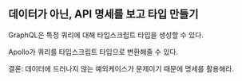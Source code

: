 ## 데이터가 아닌, API 명세를 보고 타입 만들기

GraphQL은 특정 쿼리에 대해 타입스크립트 타입을 생성할 수 있다.
  
Apollo가 쿼리를 타입스크립트 타입으로 변환해줄 수 있다.

결론: 데이터에 드러나지 않는 예외케이스가 문제이기 때문에 명세를 활용해라.